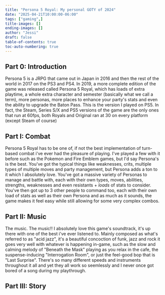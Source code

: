 ```yaml
---
title: "Persona 5 Royal: My personal GOTY of 2024"
date: "2025-04-21T10:00:00-06:00"
tags: ["gaming",]
title-images: []
ending-images: []
author: "Jessi"
draft: false
table-of-contents: true
toc-auto-numbering: true
---
```

## Part 0: Introduction
Persona 5 is a JRPG that came out in Japan in 2016 and then the rest of the world in 2017 on the PS3 and PS4. In 2019, a more complete edition of the game was released called Persona 5 Royal, which has loads of extra playtime, a whole extra character and semester (basically what we call a term), more personas, more places to enhance your party's stats and even the ability to upgrade the Baton Pass. This is the version I played on PS5. In fact, the Steam, Series S/X and PS5 versions of the game are the only ones that run at 60fps, both Royals and Original ran at 30 on every platform (except Steam of course)

## Part I: Combat
Persona 5 Royal has to be one of, if not the best implementation of turn-based combat i've ever had the pleasure of playing. I've played a few with it before such as the Pokemon and Fire Emblem games, but I'd say Persona's is the best. You've got the typical things like weaknesses, crits, multiple types of multiple moves and party management, but Persona adds a ton to it which I absolutely love. You've got a massive variety of Personas to manage and battle with, each with their own types, moves, abilities, strengths, weaknesses and even resistants + *loads* of stats to consider. You've then got up to 3 other people to command too, each with their own load of stats as well as their own Persona and as much as it sounds, the game makes it feel easy while still allowing for some very complex combos.

## Part II: Music
The music. The music!! I absolutely love this game's soundtrack, it's up there with one of the best i've ever listened to. Mainly composed as what's referred to as "acid jazz", it's a beautiful concoction of funk, jazz and rock it goes very well with whatever is happening in-game, such as the slow and calming melody of "Beneath the Mask" playing as you relax in the cafe, the suspense-inducing "Interrogation Room", or just the feel-good bop that is "Last Surprise". There's so many different speeds and instruments throughout it all and yet they all work so seemlessly and I never once got bored of a song during my playthrough.

## Part III: Story
